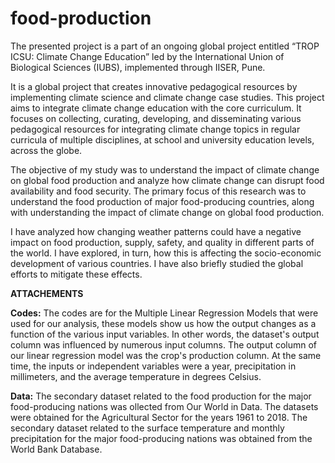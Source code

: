 # food-production

The presented project is a part of an ongoing global project entitled “TROP ICSU: Climate Change Education” led by the International Union of Biological Sciences (IUBS), implemented through IISER, Pune. 

It is a global project that creates innovative pedagogical resources by implementing climate science and climate change case studies. This project aims to integrate climate change education with the core curriculum. It focuses on collecting, curating, developing, and disseminating various pedagogical resources for integrating climate change topics in regular curricula of multiple disciplines, at school and university education levels, across the globe. 

The objective of my study was to understand the impact of climate change on global food production and analyze how climate change can disrupt food availability and food security. The primary focus of this research was to understand the food production of major food-producing countries, along with understanding the impact of climate change on global food production. 

I have analyzed how changing weather patterns could have a negative impact on food production, supply, safety, and quality in different parts of the world. I have explored, in turn, how this is affecting the socio-economic development of various countries. I have also briefly studied the global efforts to mitigate these effects.

**ATTACHEMENTS**

**Codes:** 
The codes are for the Multiple Linear Regression Models that were used for our analysis, these models show us how the output changes as a function of the various input variables. In other words, the dataset's output column was influenced by numerous input columns. The output column of our linear regression model was the crop's production column. At the same time, the inputs or independent variables were a year, precipitation in millimeters, and the average temperature in degrees Celsius.

**Data:**
The secondary dataset related to the food production for the major food-producing nations was ollected from Our World in Data. The datasets were obtained for the Agricultural Sector for the years 1961 to 2018. The secondary dataset related to the surface temperature and monthly precipitation for the major food-producing nations was obtained from the World Bank Database.

